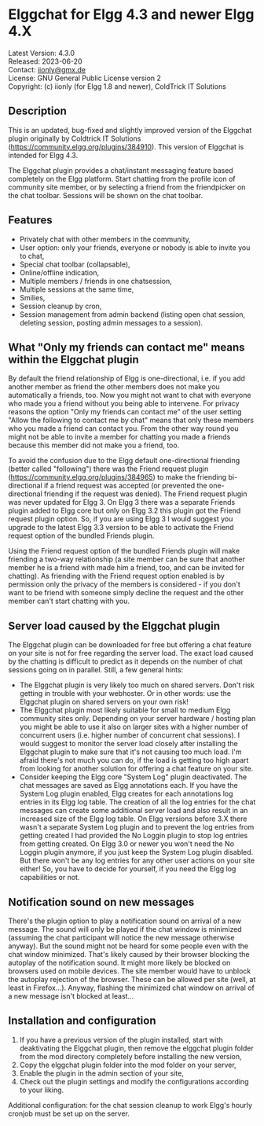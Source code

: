 Elggchat for Elgg 4.3 and newer Elgg 4.X
========================================

Latest Version: 4.3.0  
Released: 2023-06-20  
Contact: iionly@gmx.de  
License: GNU General Public License version 2  
Copyright: (c) iionly (for Elgg 1.8 and newer), ColdTrick IT Solutions  


Description
-----------

This is an updated, bug-fixed and slightly improved version of the Elggchat plugin originally by Coldtrick IT Solutions (https://community.elgg.org/plugins/384910). This version of Elggchat is intended for Elgg 4.3.

The Elggchat plugin provides a chat/instant messaging feature based completely on the Elgg platform. Start chatting from the profile icon of community site member, or by selecting a friend from the friendpicker on the chat toolbar. Sessions will be shown on the chat toolbar.


Features
--------

- Privately chat with other members in the community,
- User option: only your friends, everyone or nobody is able to invite you to chat,
- Special chat toolbar (collapsable),
- Online/offline indication,
- Multiple members / friends in one chatsession,
- Multiple sessions at the same time,
- Smilies,
- Session cleanup by cron,
- Session management from admin backend (listing open chat session, deleting session, posting admin messages to a session).


What "Only my friends can contact me" means within the Elggchat plugin
----------------------------------------------------------------------

By default the friend relationship of Elgg is one-directional, i.e. if you add another member as friend the other members does not make you automatically a friends, too. Now you might not want to chat with everyone who made you a friend without you being able to intervene. For privacy reasons the option "Only my friends can contact me" of the user setting "Allow the following to contact me by chat" means that only these members who you made a friend can contact you. From the other way round you might not be able to invite a member for chatting you made a friends because this member did not make you a friend, too.

To avoid the confusion due to the Elgg default one-directional friending (better called "following") there was the Friend request plugin (https://community.elgg.org/plugins/384965) to make the friending bi-directional if a friend request was accepted (or prevented the one-directional friending if the request was denied). The Friend request plugin was never updated for Elgg 3. On Elgg 3 there was a separate Friends plugin added to Elgg core but only on Elgg 3.2 this plugin got the Friend request plugin option. So, if you are using Elgg 3 I would suggest you upgrade to the latest Elgg 3.3 version to be able to activate the Friend request option of the bundled Friends plugin. 

Using the Friend request option of the bundled Friends plugin will make friending a two-way relationship (a site member can be sure that another member he is a friend with made him a friend, too, and can be invited for chatting). As friending with the Friend request option enabled is by permission only the privacy of the members is considered - if you don't want to be friend with someone simply decline the request and the other member can't start chatting with you.


Server load caused by the Elggchat plugin
-----------------------------------------

The Elggchat plugin can be downloaded for free but offering a chat feature on your site is not for free regarding the server load. The exact load caused by the chatting is difficult to predict as it depends on the number of chat sessions going on in parallel. Still, a few general hints:

- The Elggchat plugin is very likely too much on shared servers. Don't risk getting in trouble with your webhoster. Or in other words: use the Elggchat plugin on shared servers on your own risk!
- The Elggchat plugin most likely suitable for small to medium Elgg community sites only. Depending on your server hardware / hosting plan you might be able to use it also on larger sites with a higher number of concurrent users (i.e. higher number of concurrent chat sessions). I would suggest to monitor the server load closely after installing the Elggchat plugin to make sure that it's not causing too much load. I'm afraid there's not much you can do, if the load is getting too high apart from looking for another solution for offering a chat feature on your site.
- Consider keeping the Elgg core "System Log" plugin deactivated. The chat messages are saved as Elgg annotations each. If you have the System Log plugin enabled, Elgg creates for each annotations log entries in its Elgg log table. The creation of all the log entries for the chat messages can create some additional server load and also result in an increased size of the Elgg log table. On Elgg versions before 3.X there wasn't a separate System Log plugin and to prevent the log entries from getting created I had provided the No Loggin plugin to stop log entries from getting created. On Elgg 3.0 or newer you won't need the No Loggin plugin anymore, if you just keep the System Log plugin disabled. But there won't be any log entries for any other user actions on your site either! So, you have to decide for yourself, if you need the Elgg log capabilities or not.


Notification sound on new messages
----------------------------------

There's the plugin option to play a notification sound on arrival of a new message. The sound will only be played if the chat window is minimized (assuming the chat participant will notice the new message otherwise anyway). But the sound might not be heard for some people even with the chat window minimized. That's likely caused by their browser blocking the autoplay of the notification sound. It might more likely be blocked on browsers used on mobile devices. The site member would have to unblock the autoplay rejection of the browser. These can be allowed per site (well, at least in Firefox...). Anyway, flashing the minimized chat window on arrival of a new message isn't blocked at least...


Installation and configuration
------------------------------

1. If you have a previous version of the plugin installed, start with deaktivating the Elggchat plugin, then remove the elggchat plugin folder from the mod directory completely before installing the new version,
2. Copy the elggchat plugin folder into the mod folder on your server,
3. Enable the plugin in the admin section of your site,
4. Check out the plugin settings and modify the configurations according to your liking.

Additional configuration: for the chat session cleanup to work Elgg's hourly cronjob must be set up on the server.
